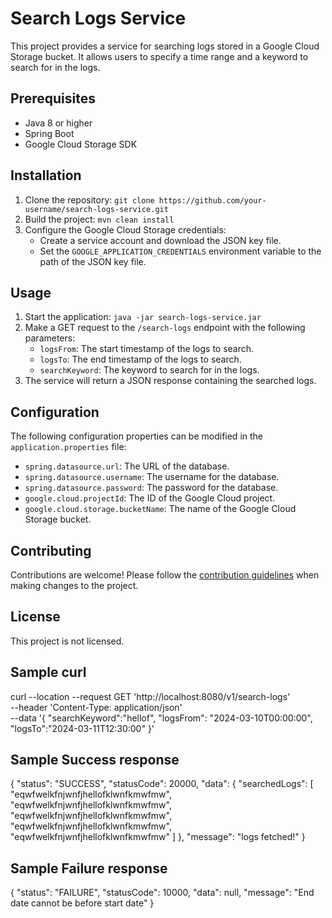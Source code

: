 # Search Logs Service

This project provides a service for searching logs stored in a Google Cloud Storage bucket. It allows users to specify a time range and a keyword to search for in the logs.

## Prerequisites

- Java 8 or higher
- Spring Boot
- Google Cloud Storage SDK

## Installation

1. Clone the repository: `git clone https://github.com/your-username/search-logs-service.git`
2. Build the project: `mvn clean install`
3. Configure the Google Cloud Storage credentials: 
   - Create a service account and download the JSON key file.
   - Set the `GOOGLE_APPLICATION_CREDENTIALS` environment variable to the path of the JSON key file.

## Usage

1. Start the application: `java -jar search-logs-service.jar`
2. Make a GET request to the `/search-logs` endpoint with the following parameters:
   - `logsFrom`: The start timestamp of the logs to search.
   - `logsTo`: The end timestamp of the logs to search.
   - `searchKeyword`: The keyword to search for in the logs.
3. The service will return a JSON response containing the searched logs.

## Configuration

The following configuration properties can be modified in the `application.properties` file:

- `spring.datasource.url`: The URL of the database.
- `spring.datasource.username`: The username for the database.
- `spring.datasource.password`: The password for the database.
- `google.cloud.projectId`: The ID of the Google Cloud project.
- `google.cloud.storage.bucketName`: The name of the Google Cloud Storage bucket.

## Contributing

Contributions are welcome! Please follow the [contribution guidelines](CONTRIBUTING.md) when making changes to the project.

## License

This project is not licensed.

## Sample curl
curl --location --request GET 'http://localhost:8080/v1/search-logs' \
--header 'Content-Type: application/json' \
--data '{
    "searchKeyword":"hellof",
    "logsFrom": "2024-03-10T00:00:00",
    "logsTo":"2024-03-11T12:30:00"
}'

## Sample Success response
{
    "status": "SUCCESS",
    "statusCode": 20000,
    "data": {
        "searchedLogs": [
            "eqwfwelkfnjwnfjhellofklwnfkmwfmw",
            "eqwfwelkfnjwnfjhellofklwnfkmwfmw",
            "eqwfwelkfnjwnfjhellofklwnfkmwfmw",
            "eqwfwelkfnjwnfjhellofklwnfkmwfmw",
            "eqwfwelkfnjwnfjhellofklwnfkmwfmw"
        ]
    },
    "message": "logs fetched!"
}

## Sample Failure response
{
    "status": "FAILURE",
    "statusCode": 10000,
    "data": null,
    "message": "End date cannot be before start date"
}
